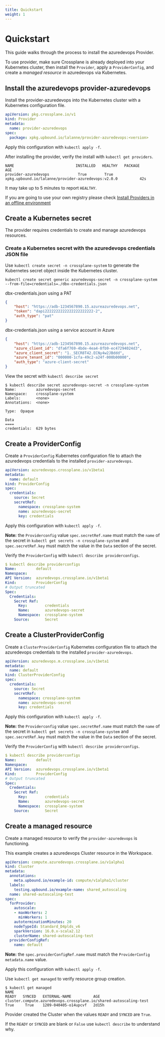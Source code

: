```yaml
---
title: Quickstart
weight: 1
---
```


# Quickstart

This guide walks through the process to install the azuredevops Provider.

To use provider, make sure Crossplane is already deployed into your Kubernetes cluster, then install the `Provider`, apply a `ProviderConfig`, and create a *managed resource* in azuredevops via Kubernetes.


## Install the azuredevops provider-azuredevops

Install the provider-azuredevops into the Kubernetes cluster with a Kubernetes configuration file.


```yaml
apiVersion: pkg.crossplane.io/v1
kind: Provider
metadata:
  name: provider-azuredevops
spec:
  package: xpkg.upbound.io/lalanne/provider-azuredevops:<version>
```

Apply this configuration with `kubectl apply -f`.

After installing the provider, verify the install with `kubectl get providers`.   

```shell
NAME                            INSTALLED   HEALTHY   PACKAGE                                                     AGE
provider-azuredevops             True        True      xpkg.upbound.io/lalanne/provider-azuredevops:v2.0.0          42s
```

It may take up to 5 minutes to report `HEALTHY`.

If you are going to use your own registry please check [Install Providers in an offline environment](https://docs.upbound.io/providers/provider-families/#installing-a-provider-family:~:text=services%20to%20install.-,Install%20Providers%20in%20an%20offline%20environment,-View%20the%20installed)

## Create a Kubernetes secret
The provider requires credentials to create and manage azuredevops resources.


### Create a Kubernetes secret with the azuredevops credentials JSON file
Use `kubectl create secret -n crossplane-system` to generate the Kubernetes secret object inside the Kubernetes cluster.

`kubectl create secret generic azuredevops-secret -n crossplane-system --from-file=credentials=./dbx-credentials.json`

dbx-credentials.json using a PAT
```json
{
    "host": "https://adb-1234567890.15.azureazuredevops.net",
    "token": "dapi2222222222222222222222-2",
    "auth_type": "pat"
}
```

dbx-credentials.json using a service account in Azure
```json
{
    "host": "https://adb-1234567890.15.azureazuredevops.net",
    "azure_client_id": "dfa6f769-4bde-4ea4-8fb9-ec47294024d3",
    "azure_client_secret": "1._SECR8T42.ECNy4w2JBddd",
    "azure_tenant_id": "000000-1cfa-49c2-a24f-000b00000",
    "auth_type": "azure-client-secret"
}
```

View the secret with `kubectl describe secret`
```shell
$ kubectl describe secret azuredevops-secret -n crossplane-system
Name:         azuredevops-secret
Namespace:    crossplane-system
Labels:       <none>
Annotations:  <none>

Type:  Opaque

Data
====
credentials:  629 bytes
```
## Create a ProviderConfig
Create a `ProviderConfig` Kubernetes configuration file to attach the azuredevops credentials to the installed `provider-azuredevops`.

```yaml
apiVersion: azuredevops.crossplane.io/v1beta1
metadata:
  name: default
kind: ProviderConfig
spec:
  credentials:
    source: Secret
    secretRef:
      namespace: crossplane-system
      name: azuredevops-secret
      key: credentials
```

Apply this configuration with `kubectl apply -f`.

**Note:** the `Providerconfig` value `spec.secretRef.name` must match the `name` of the secret in `kubectl get secrets -n crossplane-system` and `spec.secretRef.key` must match the value in the `Data` section of the secret.

Verify the `ProviderConfig` with `kubectl describe providerconfigs`. 

```yaml
$ kubectl describe providerconfigs
Name:         default
Namespace:
API Version:  azuredevops.crossplane.io/v1beta1
Kind:         ProviderConfig
# Output truncated
Spec:
  Credentials:
    Secret Ref:
      Key:        credentials
      Name:       azuredevops-secret
      Namespace:  crossplane-system
    Source:       Secret
```
## Create a ClusterProviderConfig
Create a `ClusterProviderConfig` Kubernetes configuration file to attach the azuredevops credentials to the installed `provider-azuredevops`.

```yaml
apiVersion: azuredevops.m.crossplane.io/v1beta1
metadata:
  name: default
kind: ClusterProviderConfig
spec:
  credentials:
    source: Secret
    secretRef:
      namespace: crossplane-system
      name: azuredevops-secret
      key: credentials
```

Apply this configuration with `kubectl apply -f`.

**Note:** the `Providerconfig` value `spec.secretRef.name` must match the `name` of the secret in `kubectl get secrets -n crossplane-system` and `spec.secretRef.key` must match the value in the `Data` section of the secret.

Verify the `ProviderConfig` with `kubectl describe providerconfigs`. 

```yaml
$ kubectl describe providerconfigs
Name:         default
Namespace:
API Version:  azuredevops.crossplane.io/v1beta1
Kind:         ProviderConfig
# Output truncated
Spec:
  Credentials:
    Secret Ref:
      Key:        credentials
      Name:       azuredevops-secret
      Namespace:  crossplane-system
    Source:       Secret
```

## Create a managed resource
Create a managed resource to verify the `provider-azuredevops` is functioning. 

This example creates a azuredevops Cluster resource in the Workspace.

```yaml
apiVersion: compute.azuredevops.crossplane.io/v1alpha1
kind: Cluster
metadata:
  annotations:
    meta.upbound.io/example-id: compute/v1alpha1/cluster
  labels:
    testing.upbound.io/example-name: shared_autoscaling
  name: shared-autoscaling-test
spec:
  forProvider:
    autoscale:
    - maxWorkers: 2
      minWorkers: 1
    autoterminationMinutes: 20
    nodeTypeId: Standard_D4plds_v6
    sparkVersion: 16.0.x-scala2.12
    clusterName: shared-autoscaling-test
  providerConfigRef:
    name: default

```

**Note:** the `spec.providerConfigRef.name` must match the `ProviderConfig` `metadata.name` value.

Apply this configuration with `kubectl apply -f`.

Use `kubectl get managed` to verify resource group creation.

```shell
$ kubectl get managed
NAME                                                               READY   SYNCED   EXTERNAL-NAME          AGE
cluster.compute.azuredevops.crossplane.io/shared-autoscaling-test   True     True    1209-040405-o14upcvf   2d15h
```

Provider created the Cluster when the values `READY` and `SYNCED` are `True`.

If the `READY` or `SYNCED` are blank or `False` use `kubectl describe` to understand why.
